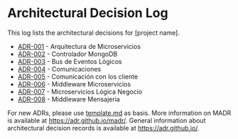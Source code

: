 # Architectural Decision Log

This log lists the architectural decisions for [project name].

<!-- adrlog -- Regenerate the content by using "adr-log -i". You can install it via "npm install -g adr-log" -->

* [ADR-001](001-Arquitectura-de-Microservicios.md) - Arquitectura de Microservicios
* [ADR-002](002-Controlador-MongoDB.md) - Controlador MongoDB
* [ADR-003](003-Bus-Eventos-Logicos.md) - Bus de Eventos Lógicos
* [ADR-004](004-Comunicaciones.md) - Comunicaciones
* [ADR-005](005-Comunicación-Clientes.md) - Comunicación con los cliente
* [ADR-006](006-Middleware-Microservicios.md) - Middleware Microservicios
* [ADR-007](007-Microservicios-Logica-Negocio.md) - Microservicios Lógica Negocio
* [ADR-008](008-Middleware-Mensajeria-Clientes.md) - Middleware Mensajeria

<!-- adrlogstop -->

For new ADRs, please use [template.md](template.md) as basis.
More information on MADR is available at <https://adr.github.io/madr/>.
General information about architectural decision records is available at <https://adr.github.io/>.
